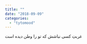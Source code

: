 ```yaml
---
title: ""
date: "2018-09-09"
categories: 
  - "tytomood"
---
```


غربتِ کسی نباشش که تو را وطن دیده است
